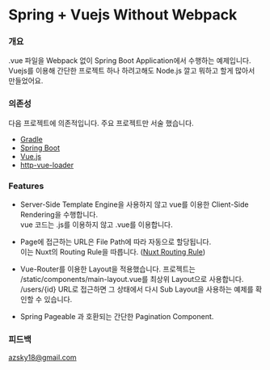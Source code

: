 # Spring + Vuejs Without Webpack  


### 개요
.vue 파일을 Webpack 없이 Spring Boot Application에서 수행하는 예제입니다.  
Vuejs를 이용해 간단한 프로젝트 하나 하려고해도 Node.js 깔고 뭐하고 할게 많아서 만들었어요.  

### 의존성
다음 프로젝트에 의존적입니다.
주요 프로젝트만 서술 했습니다.

* [Gradle](https://docs.gradle.org)
* [Spring Boot](https://spring.io/projects/spring-boot)
* [Vue.js](https://vuejs.org/)
* [http-vue-loader](https://github.com/FranckFreiburger/http-vue-loader)

### Features
* Server-Side Template Engine을 사용하지 않고 vue를 이용한 Client-Side Rendering을 수행합니다.  
vue 코드는 .js를 이용하지 않고 .vue를 이용합니다.
    
     
* Page에 접근하는 URL은 File Path에 따라 자동으로 할당됩니다.  
이는 Nuxt의 Routing Rule을 따릅니다. ([Nuxt Routing Rule](https://ko.nuxtjs.org/guide/routing))
    
    
* Vue-Router를 이용한 Layout을 적용했습니다. 프로젝트는 /static/components/main-layout.vue를 최상위 Layout으로 사용합니다.  
/users/{id} URL로 접근하면 그 상태에서 다시 Sub Layout을 사용하는 예제를 확인할 수 있습니다.


* Spring Pageable 과 호환되는 간단한 Pagination Component.

### 피드백
azsky18@gmail.com

